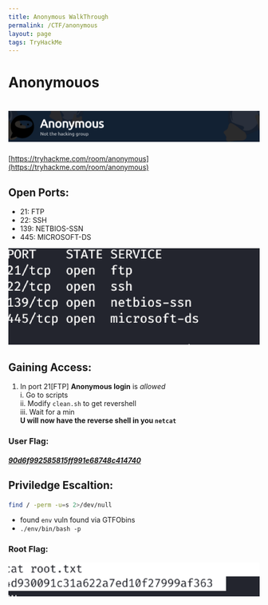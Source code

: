 ```yaml
---
title: Anonymous WalkThrough
permalink: /CTF/anonymous
layout: page
tags: TryHackMe
---
```

# Anonymouos
# ![front](/images/Anonymous/front.png)
[https://tryhackme.com/room/anonymous](https://tryhackme.com/room/anonymous)

## Open Ports:
- 21: FTP
- 22: SSH
- 139: NETBIOS-SSN
- 445: MICROSOFT-DS

![ports](/images/Anonymous/ports.png)

## Gaining Access:
1. In port 21[FTP] **Anonymous login** is _allowed_<br>
	 i. Go to scripts<br> 
	 ii. Modify `clean.sh` to get revershell<br>
	 iii. Wait for a min<br>
**U will now have the reverse shell in you `netcat`**

### User Flag:
##### [90d6f992585815ff991e68748c414740]()

## Priviledge Escaltion:
```bash
find / -perm -u=s 2>/dev/null
```
* found `env` vuln found via GTFObins
* `./env/bin/bash -p`

### Root Flag:
![root](/images/Anonymous/root.png)
